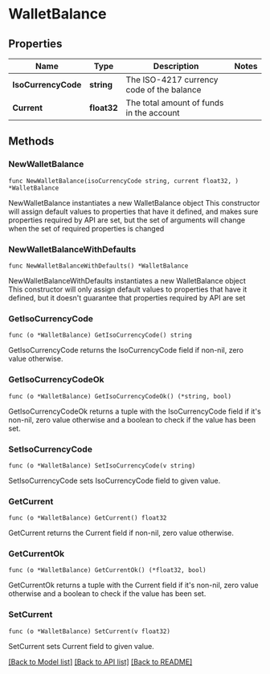 # WalletBalance

## Properties

Name | Type | Description | Notes
------------ | ------------- | ------------- | -------------
**IsoCurrencyCode** | **string** | The ISO-4217 currency code of the balance | 
**Current** | **float32** | The total amount of funds in the account | 

## Methods

### NewWalletBalance

`func NewWalletBalance(isoCurrencyCode string, current float32, ) *WalletBalance`

NewWalletBalance instantiates a new WalletBalance object
This constructor will assign default values to properties that have it defined,
and makes sure properties required by API are set, but the set of arguments
will change when the set of required properties is changed

### NewWalletBalanceWithDefaults

`func NewWalletBalanceWithDefaults() *WalletBalance`

NewWalletBalanceWithDefaults instantiates a new WalletBalance object
This constructor will only assign default values to properties that have it defined,
but it doesn't guarantee that properties required by API are set

### GetIsoCurrencyCode

`func (o *WalletBalance) GetIsoCurrencyCode() string`

GetIsoCurrencyCode returns the IsoCurrencyCode field if non-nil, zero value otherwise.

### GetIsoCurrencyCodeOk

`func (o *WalletBalance) GetIsoCurrencyCodeOk() (*string, bool)`

GetIsoCurrencyCodeOk returns a tuple with the IsoCurrencyCode field if it's non-nil, zero value otherwise
and a boolean to check if the value has been set.

### SetIsoCurrencyCode

`func (o *WalletBalance) SetIsoCurrencyCode(v string)`

SetIsoCurrencyCode sets IsoCurrencyCode field to given value.


### GetCurrent

`func (o *WalletBalance) GetCurrent() float32`

GetCurrent returns the Current field if non-nil, zero value otherwise.

### GetCurrentOk

`func (o *WalletBalance) GetCurrentOk() (*float32, bool)`

GetCurrentOk returns a tuple with the Current field if it's non-nil, zero value otherwise
and a boolean to check if the value has been set.

### SetCurrent

`func (o *WalletBalance) SetCurrent(v float32)`

SetCurrent sets Current field to given value.



[[Back to Model list]](../README.md#documentation-for-models) [[Back to API list]](../README.md#documentation-for-api-endpoints) [[Back to README]](../README.md)



